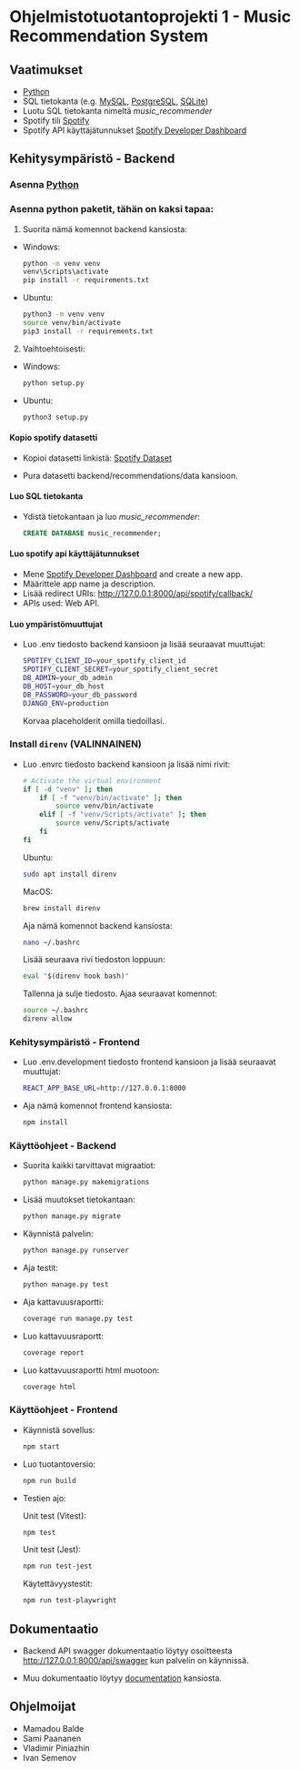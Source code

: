 # Ohjelmistotuotantoprojekti 1 - Music Recommendation System

## Vaatimukset

- [Python](https://www.python.org/downloads/)
- SQL tietokanta (e.g. [MySQL](https://dev.mysql.com/downloads/installer/), [PostgreSQL](https://www.postgresql.org/download/), [SQLite](https://www.sqlite.org/download.html))
- Luotu SQL tietokanta nimeltä _music_recommender_
- Spotify tili [Spotify](https://www.spotify.com/)
- Spotify API käyttäjätunnukset [Spotify Developer Dashboard](https://developer.spotify.com/dashboard/applications)

## Kehitysympäristö - Backend

### Asenna [Python](https://www.python.org/downloads/)

### Asenna python paketit, tähän on kaksi tapaa:

1. Suorita nämä komennot backend kansiosta:

- Windows:

  ```cmd
  python -m venv venv
  venv\Scripts\activate
  pip install -r requirements.txt
  ```

- Ubuntu:

  ```bash
  python3 -m venv venv
  source venv/bin/activate
  pip3 install -r requirements.txt
  ```

2. Vaihtoehtoisesti:

- Windows:

  ```cmd
  python setup.py
  ```

- Ubuntu:
  ```bash
  python3 setup.py
  ```

#### Kopio spotify datasetti

- Kopioi datasetti linkistä:
  [Spotify Dataset](https://drive.google.com/drive/folders/1Pxis6EJep70fZrNEMy3yLcawbskVddGX?usp=drive_link)

- Pura datasetti backend/recommendations/data kansioon.

#### Luo SQL tietokanta

- Ydistä tietokantaan ja luo _music_recommender_:

  ```sql
  CREATE DATABASE music_recommender;
  ```

#### Luo spotify api käyttäjätunnukset

- Mene [Spotify Developer Dashboard](https://developer.spotify.com/dashboard/applications) and create a new app.
- Määrittele app name ja description.
- Lisää redirect URIs: http://127.0.0.1:8000/api/spotify/callback/
- APIs used: Web API.

#### Luo ympäristömuuttujat

- Luo .env tiedosto backend kansioon ja lisää seuraavat muuttujat:

  ```bash
  SPOTIFY_CLIENT_ID=your_spotify_client_id
  SPOTIFY_CLIENT_SECRET=your_spotify_client_secret
  DB_ADMIN=your_db_admin
  DB_HOST=your_db_host
  DB_PASSWORD=your_db_password
  DJANGO_ENV=production
  ```

  Korvaa placeholderit omilla tiedoillasi.

### Install `direnv` (VALINNAINEN)

- Luo .envrc tiedosto backend kansioon ja lisää nimi rivit:

  ```bash
  # Activate the virtual environment
  if [ -d "venv" ]; then
      if [ -f "venv/bin/activate" ]; then
          source venv/bin/activate
      elif [ -f "venv/Scripts/activate" ]; then
          source venv/Scripts/activate
      fi
  fi
  ```

  Ubuntu:

  ```bash
  sudo apt install direnv
  ```

  MacOS:

  ```bash
  brew install direnv
  ```

  Aja nämä komennot backend kansiosta:

  ```bash
  nano ~/.bashrc
  ```

  Lisää seuraava rivi tiedoston loppuun:

  ```bash
  eval "$(direnv hook bash)"
  ```

  Tallenna ja sulje tiedosto. Ajaa seuraavat komennot:

  ```bash
  source ~/.bashrc
  direnv allow
  ```

### Kehitysympäristö - Frontend

- Luo .env.development tiedosto frontend kansioon ja lisää seuraavat muuttujat:

  ```bash
  REACT_APP_BASE_URL=http://127.0.0.1:8000
  ```

- Aja nämä komennot frontend kansiosta:
  ```bash
  npm install
  ```

### Käyttöohjeet - Backend

- Suorita kaikki tarvittavat migraatiot:

  ```bash
  python manage.py makemigrations
  ```

- Lisää muutokset tietokantaan:

  ```bash
  python manage.py migrate
  ```

- Käynnistä palvelin:

  ```bash
  python manage.py runserver
  ```

- Aja testit:

  ```bash
  python manage.py test
  ```

- Aja kattavuusraportti:

  ```bash
  coverage run manage.py test
  ```

- Luo kattavuusraportt:

  ```bash
  coverage report
  ```

- Luo kattavuusraportti html muotoon:
  ```bash
  coverage html
  ```

### Käyttöohjeet - Frontend

- Käynnistä sovellus:

  ```bash
  npm start
  ```

- Luo tuotantoversio:

  ```bash
  npm run build
  ```

- Testien ajo:

  Unit test (Vitest):

  ```bash
  npm test
  ```

  Unit test (Jest):

  ```bash
  npm run test-jest
  ```

  Käytettävyystestit:

  ```bash
  npm run test-playwright
  ```

## Dokumentaatio

- Backend API swagger dokumentaatio löytyy osoitteesta http://127.0.0.1:8000/api/swagger kun palvelin on käynnissä.

- Muu dokumentaatio löytyy [documentation](./documentation) kansiosta.

## Ohjelmoijat

- Mamadou Balde
- Sami Paananen
- Vladimir Piniazhin
- Ivan Semenov
